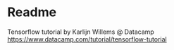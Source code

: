 # Readme
Tensorflow tutorial by Karlijn Willems @ Datacamp
https://www.datacamp.com/tutorial/tensorflow-tutorial
